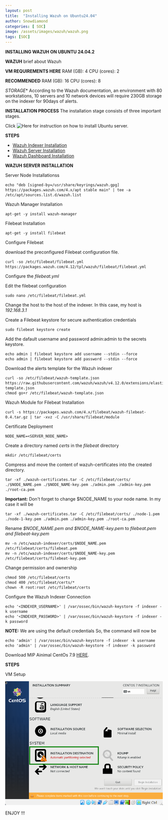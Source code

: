 ```yaml
---
layout: post
title:  "Installing Wazuh on Ubuntu24.04"
author: Snowdiamond
categories: [ SOC]
image: /assets/images/wazuh/wazuh.png
tags: [SOC]
---
```

**INSTALLING WAZUH ON UBUNTU 24.04.2**

**WAZUH**
brief about Wazuh

**VM REQUIREMENTS HERE**
RAM (GB): 4
CPU (cores): 2

**RECOMMENDED**
RAM (GB): 16
CPU (cores): 8

*STORAGE**
According to the Wazuh documentation, an environment with 80 workstations, 10 servers and 10 network devices will require 230GB storage on the indexer for 90days of alerts.

**INSTALLATION PROCESS**
The installation stage consists of three important stages.

Click ![Here]() for instruction on how to install Ubuntu server.

**STEPS** 
- [Wazuh Indexer Installation]()
- [Wazuh Server Installation]()
- [Wazuh Dashboard Installation]()


**WAZUH SERVER INSTALLATION**

Server Node Installationss

```
echo "deb [signed-by=/usr/share/keyrings/wazuh.gpg] https://packages.wazuh.com/4.x/apt stable main" | tee -a /etc/apt/sources.list.d/wazuh.list
```

Wazuh Manager Installation
```
apt-get -y install wazuh-manager
```
Filebeat Installation

```
apt-get -y install filebeat
```

Configure Filebeat

download the preconfigured Filebeat configuration file.

```
curl -so /etc/filebeat/filebeat.yml https://packages.wazuh.com/4.12/tpl/wazuh/filebeat/filebeat.yml
```
Configure the *filebeat.yml*

Edit the filebeat configuration
```
sudo nano /etc/filebeat/filebeat.yml
```
Change the host to the host of the indexer. In this case, my host is *192.168.3.1*

Create a Filebeat keystore for secure authentication credentials

```
sudo filebeat keystore create
```
Add the dafault username and password admin:admin to the secrets keystore.

```
echo admin | filebeat keystore add username --stdin --force
echo admin | filebeat keystore add password --stdin --force
```

Download the alerts template for the Wazuh indexer

```
curl -so /etc/filebeat/wazuh-template.json https://raw.githubusercontent.com/wazuh/wazuh/v4.12.0/extensions/elasticsearch/7.x/wazuh-template.json
chmod go+r /etc/filebeat/wazuh-template.json
```

Wazuh Module for Filebeat Installation 

```
curl -s https://packages.wazuh.com/4.x/filebeat/wazuh-filebeat-0.4.tar.gz | tar -xvz -C /usr/share/filebeat/module
```

Certificate Deployment

```
NODE_NAME=<SERVER_NODE_NAME>
```
Create a directory named *certs* in the *filebeat* directory

```
mkdir /etc/filebeat/certs
```

Compress and move the content of wazuh-certificates into the created directory.

```
tar -xf ./wazuh-certificates.tar -C /etc/filebeat/certs/ ./$NODE_NAME.pem ./$NODE_NAME-key.pem ./admin.pem ./admin-key.pem ./root-ca.pem
```
**Important:** Don't forget to change $NODE_NAME to your node name. In my case it will be 

```
tar -xf ./wazuh-certificates.tar -C /etc/filebeat/certs/ ./node-1.pem ./node-1-key.pem ./admin.pem ./admin-key.pem ./root-ca.pem
```
Rename *$NODE_NAME.pem and $NODE_NAME-key.pem* to *filebeat.pem and filebeat-key.pem*

```
mv -n /etc/wazuh-indexer/certs/$NODE_NAME.pem /etc/filebeat/certs/filebeat.pem
mv -n /etc/wazuh-indexer/certs/$NODE_NAME-key.pem /etc/filebeat/certs/filebeat-key.pem
```

Change permission and ownership

```
chmod 500 /etc/filebeat/certs
chmod 400 /etc/filebeat/certs/*
chown -R root:root /etc/filebeat/certs
```

Configure the Wazuh Indexer Connection

```
echo '<INDEXER_USERNAME>' | /var/ossec/bin/wazuh-keystore -f indexer -k username
echo '<INDEXER_PASSWORD>' | /var/ossec/bin/wazuh-keystore -f indexer -k password
```
**NOTE:** We are using the default credentials
So, the command will now be

```
echo 'admin' | /var/ossec/bin/wazuh-keystore -f indexer -k username
echo 'admin' | /var/ossec/bin/wazuh-keystore -f indexer -k password
```

Download MIP Ainimal CentOs 7.9  [HERE](https://vault.centos.org/7.9.2009/isos/x86_64/).


**STEPS**

VM Setup




!["CentOS"](/assets/images/centos/centos-3.png)



ENJOY !!!